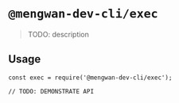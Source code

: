 # `@mengwan-dev-cli/exec`

> TODO: description

## Usage

```
const exec = require('@mengwan-dev-cli/exec');

// TODO: DEMONSTRATE API
```
